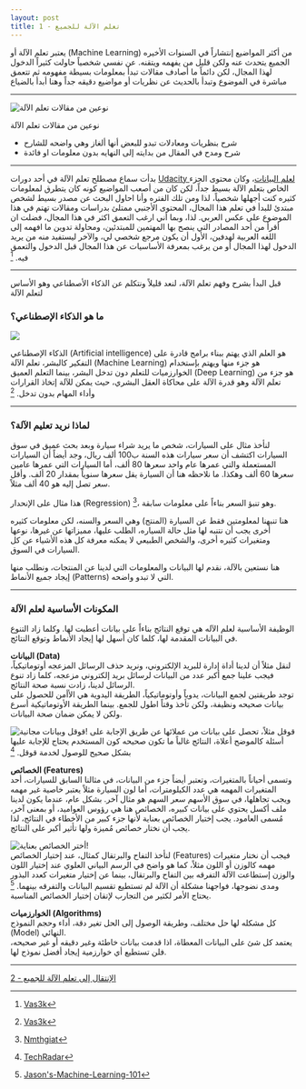 ```yaml
---
layout: post
title: تعلم الآلة للجميع - 1
---
```


يعتبر تعلم الآلة أو (Machine Learning) من أكثر المواضيع إنتشاراً في السنوات الأخيره الجميع يتحدث عنه ولكن قليل من يفهمه ويتقنه. عن نفسي شخصياً حاولت كثيراً الدخول لهذا المجال، لكن دائماً ما أصادف مقالات تبدأ بمعلومات بسيطة مفهومه ثم تتعمق مباشرة في الموضوع وتبدأ بالحديث عن نظريات أو مواضيع دقيقه جداً وهنا أبدأ بالضياع

---

![](https://alioh.github.io/images/2019-2-8/1.jpg "نوعين من مقالات تعلم الآلة")  

نوعين من مقالات تعلم الآلة
- شرح بنظريات ومعادلات تبدو للبعض أنها ألغاز وهي واضحه للشارح
- شرح ومدح في المقال من بدايته إلى النهايه بدون معلومات او فائدة

---

بدأت سماع مصطلح تعلم الآلة في أحد دورات [Udacity لعلم البيانات](https://www.udacity.com/course/data-analyst-nanodegree--nd002)، وكان محتوى الجزء الخاص بتعلم الآلة بسيط جداً، لكن كان من أصعب المواضيع كونه كان يتطرق لمعلومات كثيره كنت أجهلها شخصياً، لذا ومن تلك الفتره وأنا احاول البحث عن مصدر بسيط لشخص مبتدئ للبدأ في تعلم هذا المجال، المحتوى الأجنبي ممتلئ بدراسات ومقالات تهتم في هذا الموضوع على عكس العربي. لذا، وبما أني ارغب التعمق اكثر في هذا المجال، فضلت ان أقرأ من أحد
المصادر التي ينصح بها المهتمين للمبتدئين، ومحاولة تدوين ما افهمه إلى اللغه العربية لهدفين، الأول أن يكون مرجع شخصي لي، والآخر ليستفيد منه من يريد الدخول لهذا المجال أو من يرغب بمعرفة الأساسيات عن هذا المجال قبل الدخول والتعمق فيه. [^1]

---

قبل البدأ بشرح وفهم تعلم الآلة، لنعد قليلاً ونتكلم عن الذكاء الأصطناعي وهو الأساس لتعلم الآلة


### ما هو الذكاء الإصطناعي؟


![](https://alioh.github.io/images/2019-2-10/1.png)  


الذكاء الإصطناعي (Artificial intelligence) هو العلم الذي يهتم ببناء برامج قادرة على التفكير كالبشر، تعلم الآلة (Machine Learning) هو جزء منها ويهتم بإستخدام الخوارزميات للتعلم دون تدخل البشر، بينما التعلم العميق (Deep Learning) هو جزء من تعلم الآلة وهو قدرة الآلة على محاكاة العقل البشري، حيث يمكن للآلة إتخاذ القرارات وأداء المهام بدون تدخل.  [^1]

---


### لماذا نريد تعليم الآلة؟

لنأخذ مثال على السيارات، شخص ما يريد شراء سيارة وبعد بحث عميق في سوق السيارات اكتشف أن سعر سيارات هذه السنة ب100 ألف ريال، وجد أيضاً أن السيارات المستعملة والتي عمرها عام واحد سعرها 80 ألف، أما السيارات التي عمرها عامين سعرها 60 ألف وهكذا. ما نلاحظه هنا أن السيارة يقل سعرها سنوياً بمقدار 20 ألف. وأقل سعر تصل إليه هو 40 ألف مثلاً.  

هذا مثال على الإنحدار (Regression) [^2]، وهو تنبؤ السعر بناءاً على معلومات سابقة.  

هنا تنبهنا لمعلومتين فقط عن السيارة (المنتج) وهي السعر والسنه، لكن معلومات كثيره أخرى يجب أن نتنبه لها مثل حالة السياره، الطلب عليها، مميزاتها عن غيرها، نوعها ومتغيرات كثيره أخرى، والشخص الطبيعي لا يمكنه معرفة كل هذه الأشياء عن كل السيارات في السوق.

هنا نستعين بالآلة، نقدم لها البيانات والمعلومات التي لدينا عن المنتجات، ونطلب منها إيجاد جميع الأنماط (Patterns) التي لا تبدو واضحه.

---


### المكونات الأساسية لعلم الآلة

الوظيفة الأساسية لعلم الآله هي توقع النتائج بناءاً على بيانات أعطيت لها. وكلما زاد التنوع في البيانات المقدمة لها، كلما كان أسهل لها إيجاد الأنماط وتوقع النتائج.  

**البيانات (Data)**  
لنقل مثلاً أن لدينا أداة إدارة للبريد الإلكتروني، ونريد حذف الرسائل المزعجه أوتوماتيكياً، فيجب علينا جمع أكبر عدد من البيانات لرسائل بريد إلكتروني مزعجه، كلما زاد تنوع الرسائل لدينا، زادت نسبة صحة النتائج.  
توجد طريقتين لجمع البيانات، يدوياً وأوتوماتيكياً، الطريقة اليدوية هي الأأمن للحصول على بيانات صحيحه ونظيفة، ولكن تأخذ وقتاً اطول للجمع. بينما الطريقة الأوتوماتيكية أسرع
ولكن لا يمكن ضمان صحة البيانات.

![](https://alioh.github.io/images/2019-2-8/2.jpg "قوقل وبيانات مجانية!") 
قوقل مثلاً، تحصل على بيانات من عملائها عن طريق الإجابة على أسئلة كالموضح أعلاة، النتائج غالباً ما تكون صحيحه كون المستخدم يحتاج للإجابة عليها بشكل صحيح للوصول لخدمة قوقل. [^3]

**الخصائص (Features)**  
وتسمى أحياناً بالمتغيرات، وتعتبر أيضاً جزء من البيانات، في مثالنا السابق للسيارات، أحد المتغيرات المهمه هي عدد الكيلومترات، أما لون السيارة مثلاً يعتبر خاصية غير مهمه ويجب تجاهلها،
في سوق الأسهم سعر السهم هو مثال آخر. بشكل عام، عندما يكون لدينا ملف أكسل
يحتوي على بيانات كبيره، الخصائص هنا هي رؤوس العواميد، أو بمعنى آخر، مُسمى العامود. 
يجب إختيار الخصائص بعناية لأنها جزء كبير من الأخطاء في النتائج، لذا يجب أن نختار خصائص
مُميزة ولها تأثير أكبر على النتائج.  

![](https://alioh.github.io/images/2019-2-8/3.jpg "أختر الخصائص بعناية!")  
لنأخذ التفاح والبرتقال كمثال، عند إختيار الخصائص (Features) فيجب أن نختار متغيرات مهمه كالوزن أو اللون مثلاً، كما هو واضح في الرسم البياني العلوي عند إختيار اللون والوزن إستطاعت الآلة التفرقه بين التفاح والبرتقال، بينما عن إختيار متغيرات كعدد البذور ومدى نضوجها، فواجهنا مشكلة أن الآلة لم تستطيع تقسيم البيانات والتفرقه بينهما.  [^4]
يحتاج الأمر لكثير من التجارب لإتقان إختيار الخصائص المناسبة.  

**الخوارزميات (Algorithms)**  
كل مشكله لها حل مختلف، وطريقة الوصول إلى الحل تغير دقة، أداء وحجم النموذج (Model) النهائي.  
يعتمد كل شئ على البيانات المعطاة، اذا قدمت بيانات خاطئة وغير دقيقه أو غير صحيحه، فلن تستطيع أي خوارزمية إيجاد أفضل نموذج لها.  
  
  
  -----
  [الإنتقال إلى تعلم الآلة للجميع - 2](https://alioh.github.io/Machine-Learning-for-Everyone-2/)  
  
  


[^1]: [Vas3k](https://vas3k.com/blog/machine_learning/)
[^2]: [Nmthgiat](https://www.nmthgiat.com/terminology/)
[^3]: [TechRadar](https://www.techradar.com/news/captcha-if-you-can-how-youve-been-training-ai-for-years-without-realising-it)
[^4]: [Jason's-Machine-Learning-101](https://docs.google.com/presentation/d/1kSuQyW5DTnkVaZEjGYCkfOxvzCqGEFzWBy4e9Uedd9k/)

